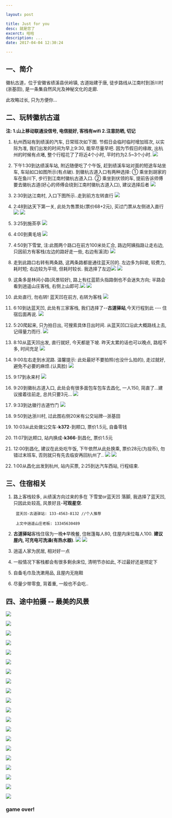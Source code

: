```yaml
---

layout: post

title: Just for you
desc: 就是您了
excerct: 哈哈
description: ...
date: 2017-04-04 12:30:24

---
```



## 一、简介

徽杭古道，位于安徽省绩溪县伏岭镇, 古道始建于唐, 徒步路线从江南村到浙川村(浙基田), 是一条集自然风光及神秘文化的走廊.

此攻略过长, 只为方便你...

## 二、玩转徽杭古道

**注: 1.山上移动联通没信号, 电信挺好, 客栈有wifi 2.注意防晒, 切记**




1. 杭州西站有到绩溪的汽车, 日常班次如下图. 节假日会临时临时增加班次, 以实际为准, 我们出发的时间为早上9:30, 能早尽量早吧.  因为节假日的缘故, 出杭州的时候有点堵, 整个行程花了了将近4个小时, 平时约为2.5~3个小时.
![](http://s2.mogucdn.com/p2/170403/1_37jd52iiibc2c44a840l5jbceb23j_1364x688.png)


2. 下午1:30到达绩溪车站, 附近随便吃了个午饭, 赶到绩溪车站对面的短途车站坐车, 车站如口如图所示(有点破). 到徽杭古道入口有两种选择: ① 乘坐到胡家的车在鱼川下, 步行到江南村徽杭古道入口. ② 乘坐到伏领的车, 提前告诉师傅要去徽杭古道(好心的师傅会绕到江南村徽杭古道入口), 建议选择后者
![](http://s2.mogucdn.com/p2/170403/1_7bhj5f0909c0c6hdg8bl0e5ejgl1a_1302x864.jpg)

3. 2:30到达江南村, 入口下图所示..走到前方左转直行
![](http://s2.mogucdn.com/p2/170403/1_80gg6df6ie525i3kl4lh9j108bh6l_1503x1006.jpg)

4. 2:48到达天下第一关, 此处为售票处(票价68+2元), 买过门票从左侧进入直行
![](http://s2.mogucdn.com/p2/170403/1_404khhd7983ejle04ld3gigbb96l9_1389x923.jpg)
![](http://s2.mogucdn.com/p2/170403/1_707a286l50j5dde52945akk6ji30g_1454x1000.jpg)

5. 3:25到施茶亭
![](http://s2.mogucdn.com/p2/170403/1_5k0h80b1ee951k49geb33a30h26la_1358x902.jpg)

6. 4:00到黄毛培
![](http://s2.mogucdn.com/p2/170403/1_6f1654iij50i16aa67679k6b341lf_1484x986.jpg)

7. 4:50到下雪堂, 注:此图两个路口在前方100米处汇合, 路边阿姨指路让走右边, 只因前方有客栈(左边的路好走一些, 右边有溪流)
![](http://s2.mogucdn.com/p2/170403/1_674fa1h7ehh7e83336e8e98b2e8al_1374x911.jpg)

8. 走到此路口右转有两条路, 这两条路都是通往蓝天凹的. 左边多为斜坡, 较费力, 耗时短; 右边较为平坦, 但耗时较长. 我选择了左边![](http://s2.mogucdn.com/p2/170403/1_6likahiajh9al1l9ald2ddi7h3egb_1410x927.jpg)
![](http://s2.mogucdn.com/p2/170403/1_426bbefd4g6jc0a25lg82a73c42ac_1417x945.jpg)

9. 这条多是林间小路(风景较好), 路上有红蓝箭头指路倒也不会迷失方向; 半路会看到逍遥山庄客栈, 右侧上山即可.![](http://s2.mogucdn.com/p2/170403/1_65d1dk8i15b4ea5b718i3g8j4g1ck_1426x812.jpg)
![](http://s2.mogucdn.com/p2/170403/1_4350475f0ig6ka49l5c54b56d6358_1327x884.jpg)

10. 此处直行, 勿右转! 蓝天凹在前方, 右转为客栈
![](http://s2.mogucdn.com/p2/170403/1_2c34ec1c81hhc6e5cld28c551f206_1417x941.jpg_960x999.jpg)

11. 6:10到达蓝天凹, 此处有三家客栈, 我们选择了--**古道驿站**,今天行程到此 --- 住宿后面再说.
![](http://s2.mogucdn.com/p2/170403/1_81ec74f09i2g80lhfk4ekfd6i7c70_1373x910.jpg)

12. 5:20爬起来, 只为拍日出, 可搜索具体日出时间. 从蓝天凹口沿此大概路线上去, 记得量力而行.
![](http://s2.mogucdn.com/p2/170403/1_36a0ihg3dlkf44e2c13jabf6aa67j_1428x946.png)

13. 8:10从蓝天凹出发, 直行就好, 今天都是下坡. 昨天太累的话也可以晚点, 路程不多, 时间充足
![](http://s2.mogucdn.com/p2/170403/1_6h72523k27khf5ecdb7kbg5ck079k_1373x912.jpg)

14. 9:00左右走到水泥路. 温馨提示: 此处最好不要拍照(也没什么拍的), 走过就好, 避免不必要的麻烦.(认真脸)
![](http://s2.mogucdn.com/p2/170403/1_1hgifaedkad1i249c3i23hf9g565j_1429x949.jpg)

15. 9:17到永来村
![](http://s2.mogucdn.com/p2/170403/1_0bg5gehjiddc6dgk2010fhb1ji3cl_1426x951.jpg)

16. 9:20到徽杭古道入口, 此处会有很多面包车包车去昌化, 一人150, 简直了...建议接着往前走, 总共只要3元...
![](http://s2.mogucdn.com/p2/170403/1_4hkifii1l041644hi8i388d1cefgd_1426x931.jpg)

17. 9:33到达徽行古道竹门
![](http://s2.mogucdn.com/p2/170403/1_14kg3igc7ib30fj374jgah4h42hef_1426x948.jpg_960x999.jpg)

18. 9:50到达浙川村, 过此图右侧20米有公交站牌--浙基田
19. 10:03从此处做公交车-**k372**-到颊口, 票价1.5元, 自备零钱
20. 11:07到达颊口, 站内换成-**k366**-到昌化, 票价1.5元
21. 12:00到昌化, 建议在此处吃午饭, 下午依然从此处换乘, 票价28元(为投币), 勿错过末班车, 否则就只有先去临安再回杭州了..
![](http://s2.mogucdn.com/p2/170403/1_1gg8j4j3e4ileg0bdbadgejb8e94k_1425x944.jpg)
![](http://s2.mogucdn.com/p2/170405/1_4g75dkb2dg7e6iakf32e7d7lba2h3_1280x1054.jpg)

22. 1:00从昌化出发到杭州, 站内买票, 2:25到达汽车西站, 行程结束.

## 三、住宿相关

1. 路上客栈较多, 从绩溪方向过来的多在 下雪堂or蓝天凹 落脚, 我选择了蓝天凹, 只因此处较高, 风景好且-**可观星空**.

		蓝天凹-古道驿站: 133-4563-8132	//个人推荐
		
		上文中逍遥山庄老板: 13345630489
	
2. **古道驿站**客栈住宿为一晚➕早晚餐, 住帐篷每人80, 住屋内床位每人100. **建议屋内, 可充电可洗澡(有热水器)**.
![](http://s2.mogucdn.com/p2/170403/1_2hibkfa3bfgic9kc6dkf75d89bi92_1430x949.jpg)
![](http://s2.mogucdn.com/p2/170403/1_0aih92b22bi7c2l6db5k9955dgld7_1398x913.jpg)

3. 逍遥人家为民居, 相对好一点

4. 一般情况下客栈都会有很多剩余床位, 清明节亦如此, 不过最好还是预定下

5. 自备毛巾及洗漱用品, 且屋内无拖鞋

6. 尽量少带零食, 背着重, 一般也不会吃..




## 四、途中拍摄 -- 最美的风景


![](http://s2.mogucdn.com/p2/170403/1_8c932gi3708ll02hj3g187lh8il76_5472x3648.jpg_960x999.jpg)

![](http://s2.mogucdn.com/p2/170403/1_023f7hb2cj83ace80ekael4fgjjbl_5472x3648.jpg_960x999.jpg)

![](http://s11.mogucdn.com/p2/170403/1_2k83f5gi34b9h9ea26cl3618i6dla_5472x3648.jpg_960x999.jpg)

![](http://s2.mogucdn.com/p2/170403/1_57a5l60ceh1jb22egaj903beig9b7_1472x981.jpg_960x999.jpg)

![](http://s2.mogucdn.com/p2/170404/1_5k41bh2afai4f4f4ecblgk1ka8042_5472x3648.jpg_960x999.jpg)

![](http://s2.mogucdn.com/p2/170404/1_1477h61dgb439fk468753257b3hjk_5472x3648.jpg_960x999.jpg)

![](http://s2.mogucdn.com/p2/170404/1_46285ihhdcedfhl6aa077i063j160_5472x3648.jpg_960x999.jpg)

![](http://s2.mogucdn.com/p2/170404/1_5eegeglbh4e28k9h01l9c87g00hi6_5472x3648.jpg_960x999.jpg)

![](http://s11.mogucdn.com/p2/170404/1_21f162ef6kgb8b0dei97al01ebdfh_5472x3648.jpg_960x999.jpg)

![](http://s2.mogucdn.com/p2/170404/1_1ga5ggkc777blhljebllbie3450gg_1920x1280.jpg_960x999.jpg)

![](http://s2.mogucdn.com/p2/170404/1_7edkd99h2f6gd33fcef0l4eifidea_720x480.jpg_960x999.jpg)

![](http://s2.mogucdn.com/p2/170404/1_65g8da8j6e2jifci27fg507il44ji_720x480.jpg_960x999.jpg)

![](http://s2.mogucdn.com/p2/170404/1_1bal426cdgeb8fi44faiga4fff62d_720x480.jpg_960x999.jpg)

![](http://s2.mogucdn.com/p2/170404/1_7lih07gbibdh5806b63bfijafia3d_720x480.jpg_960x999.jpg)

![](http://s2.mogucdn.com/p2/170404/1_3lfeh3a7gbif28j759b211h16i8jl_720x480.jpg_960x999.jpg)

![](http://s2.mogucdn.com/p2/170404/1_72ejj43kli122d4l6g0e2fej2bgji_720x480.jpg_960x999.jpg)

![](http://s2.mogucdn.com/p2/170404/1_19l85el8j89d60957fekel5126067_720x480.jpg)

![](http://s2.mogucdn.com/p2/170404/1_4b4jdf2bhlc5c2jkdb1bj32kad794_720x480.jpg_960x999.jpg)

![](http://s2.mogucdn.com/p2/170404/1_015i2lf77c1g3b2i758j9jje6kfhl_720x480.jpg_960x999.jpg)

![](http://s2.mogucdn.com/p2/170404/1_38726a55f0i11bg1c9gcg54c11af4_4608x3456.jpg_640x999.jpg)


### game over!